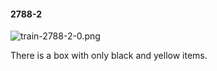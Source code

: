#### 2788-2
![train-2788-2-0.png](https://github.com/lil-lab/nlvr/raw/master/nlvr/train/images/21/train-2788-2-0.png "train-2788-2-0.png")

There is a box with only black and yellow items.